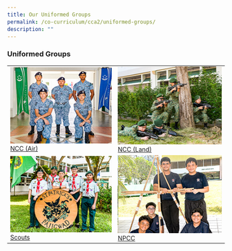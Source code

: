 ```yaml
---
title: Our Uniformed Groups
permalink: /co-curriculum/cca2/uniformed-groups/
description: ""
---
```

### **Uniformed Groups**

|||
|-----|-----|
|<a href="/cca/Uniformed-Groups/ncc-air/"><img style="width:400px; aspect-ratio: 4/3" src="/images/2022_Migration/NCCAir.jpg"></a>[NCC (Air)](/cca/Uniformed-Groups/ncc-air/) | <a href="/cca/Uniformed-Groups/ncc-land/"><img style="width:400px; aspect-ratio: 4/3" src="/images/2022_Migration/NCCLand_Thm.jpg"></a>[NCC (Land)](/cca/Uniformed-Groups/ncc-land/)| 
|<a href="/cca/Uniformed-Groups/scouts/"><img style="width:400px; aspect-ratio: 4/3" src="/images/2022_Migration/Scouts.jpg"></a>[Scouts](/cca/Uniformed-Groups/scouts/) | <a href="/cca/Uniformed-Groups/npcc/"><img style="width:400px; aspect-ratio: 4/3" src="/images/2022_Migration/NPCC.jpg"></a>[NPCC](/cca/Uniformed-Groups/npcc/)